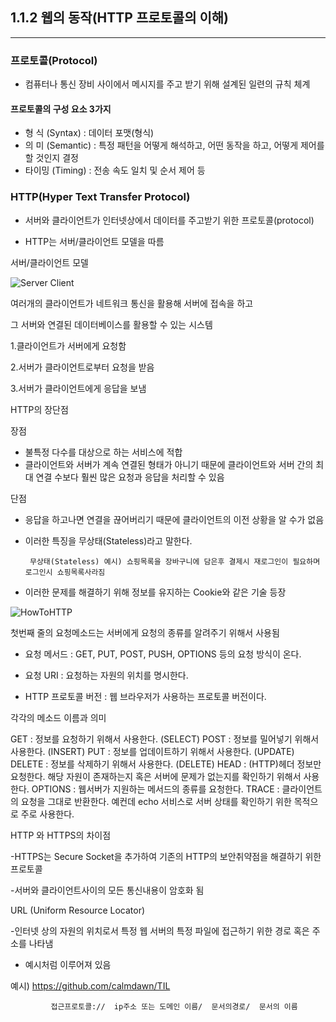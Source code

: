 ## 1.1.2 웹의 동작(HTTP 프로토콜의 이해)

---


### 프로토콜(Protocol)

 -  컴퓨터나 통신 장비 사이에서 메시지를 주고 받기 위해 설계된 일련의 규칙 체계



#### 프로토콜의 구성 요소 3가지

- 형   식 (Syntax)          :  데이터 포맷(형식)<br>
- 의   미 (Semantic)      :  특정 패턴을 어떻게 해석하고, 어떤 동작을 하고, 어떻게 제어를  할 것인지 결정<br>
- 타이밍 (Timing)          :  전송 속도 일치 및 순서 제어 등





### HTTP(Hyper Text Transfer Protocol)

- 서버와 클라이언트가 인터넷상에서 데이터를 주고받기 위한 프로토콜(protocol)

- HTTP는 서버/클라이언트 모델을 따름



서버/클라이언트 모델


![Server Client](https://user-images.githubusercontent.com/46203866/89548843-7de7b600-d842-11ea-91a1-be79964cb3df.png)

여러개의 클라이언트가 네트워크 통신을 활용해 서버에 접속을 하고 

그 서버와 연결된 데이터베이스를 활용할 수 있는 시스템



1.클라이언트가 서버에게 요청함

2.서버가 클라이언트로부터 요청을 받음

3.서버가 클라이언트에게 응답을 보냄

HTTP의 장단점



장점
- 불특정 다수를 대상으로 하는 서비스에 적합
- 클라이언트와 서버가 계속 연결된 형태가 아니기 때문에 클라이언트와 서버 간의 최대 연결 수보다 훨씬 많은 요청과 응답을 처리할 수 있음



단점
- 응답을 하고나면 연결을 끊어버리기 때문에 클라이언트의 이전 상황을 알 수가 없음
- 이러한 특징을 무상태(Stateless)라고 말한다.

       무상태(Stateless) 예시) 쇼핑목록을 장바구니에 담은후 결제시 재로그인이 필요하며 로그인시 쇼핑목록사라짐
- 이러한 문제를 해결하기 위해 정보를 유지하는 Cookie와 같은 기술 등장


![HowToHTTP](https://user-images.githubusercontent.com/46203866/89549282-15e59f80-d843-11ea-94cd-2841cd8a21f5.png)

첫번째 줄의 요청메소드는 서버에게 요청의 종류를 알려주기 위해서 사용됨



- 요청 메서드 : GET, PUT, POST, PUSH, OPTIONS 등의 요청 방식이 온다.

- 요청 URI : 요청하는 자원의 위치를 명시한다.

- HTTP 프로토콜 버전 : 웹 브라우저가 사용하는 프로토콜 버전이다.



각각의 메소드 이름과 의미

 

GET : 정보를 요청하기 위해서 사용한다. (SELECT)
POST : 정보를 밀어넣기 위해서 사용한다. (INSERT)
PUT : 정보를 업데이트하기 위해서 사용한다. (UPDATE)
DELETE : 정보를 삭제하기 위해서 사용한다. (DELETE)
HEAD : (HTTP)헤더 정보만 요청한다. 해당 자원이 존재하는지 혹은 서버에 문제가 없는지를 확인하기 위해서 사용한다.
OPTIONS : 웹서버가 지원하는 메서드의 종류를 요청한다.
TRACE : 클라이언트의 요청을 그대로 반환한다. 예컨데 echo 서비스로 서버 상태를 확인하기 위한 목적으로 주로 사용한다.


HTTP 와 HTTPS의 차이점

-HTTPS는 Secure Socket을 추가하여 기존의 HTTP의 보안취약점을 해결하기 위한 프로토콜

-서버와 클라이언트사이의 모든 통신내용이 암호화 됨

URL (Uniform Resource Locator)

-인터넷 상의 자원의 위치로서 특정 웹 서버의 특정 파일에 접근하기 위한 경로 혹은 주소를 나타냄

- 예시처럼 이루어져 있음



예시)     https://github.com/calmdawn/TIL

             접근프로토콜://  ip주소 또는 도메인 이름/  문서의경로/  문서의 이름 


